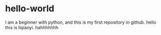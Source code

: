 # hello-world
I am a beginner with python, and this is my first repository in github.
hello this is liqiaoyi. hahhhhhhh
